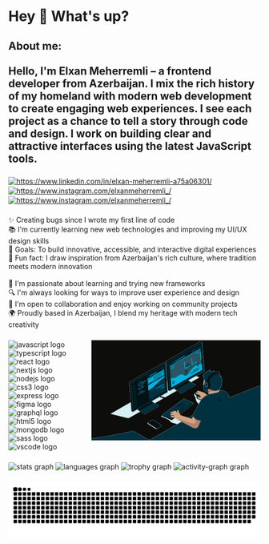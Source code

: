 <h1 align="left">Hey 👋 What's up?</h1>


###

<h2 align="left">About me:<br> <br>Hello, I'm Elxan Meherremli – a frontend developer from Azerbaijan. I mix the rich history of my homeland with modern web development to create engaging web experiences. I see each project as a chance to tell a story through code and design. I work on building clear and attractive interfaces using the latest JavaScript tools.</h2>

###

<div align="left">
  <a href="https://linkedin.com/in/https://www.linkedin.com/in/elxan-meherremli-a75a06301/" target="blank"><img align="center" src="https://raw.githubusercontent.com/maurodesouza/profile-readme-generator/master/src/assets/icons/social/linkedin/default.svg" alt="https://www.linkedin.com/in/elxan-meherremli-a75a06301/" height="30" width="40" /></a>
  <a href="https://instagram.com/https://www.instagram.com/elxanmeherremli_/" target="blank"><img align="center" src="https://raw.githubusercontent.com/maurodesouza/profile-readme-generator/master/src/assets/icons/social/instagram/default.svg" alt="https://www.instagram.com/elxanmeherremli_/" height="30" width="40" /></a>
 <a href="https://instagram.com/https://www.instagram.com/elxanmeherremli_/" target="blank"><img align="center" src="https://cdn-icons-png.flaticon.com/128/5968/5968534.png" alt="https://www.instagram.com/elxanmeherremli_/" height="30" width="40" /></a></div>

###

<p align="left">✨ Creating bugs since I wrote my first line of code  <br>📚 I'm currently learning new web technologies and improving my UI/UX design skills  <br>🎯 Goals: To build innovative, accessible, and interactive digital experiences  <br>🎲 Fun fact: I draw inspiration from Azerbaijan's rich culture, where tradition meets modern innovation  <br><br>🚀 I'm passionate about learning and trying new frameworks  <br>🔍 I'm always looking for ways to improve user experience and design  <br>🤝 I'm open to collaboration and enjoy working on community projects  <br>🌍 Proudly based in Azerbaijan, I blend my heritage with modern tech creativity</p>

###

<img align="right" height="200" src="https://raw.githubusercontent.com/Potential17/Potential17/master/user%20(2).gif"  />

###

<div align="left">
  <img src="https://cdn.jsdelivr.net/gh/devicons/devicon/icons/javascript/javascript-original.svg" height="35" alt="javascript logo"  />
  <img width="27" />
  <img src="https://cdn.jsdelivr.net/gh/devicons/devicon/icons/typescript/typescript-original.svg" height="35" alt="typescript logo"  />
  <img width="27" />
  <img src="https://cdn.jsdelivr.net/gh/devicons/devicon/icons/react/react-original.svg" height="35" alt="react logo"  />
  <img width="27" />
  <img src="https://cdn.jsdelivr.net/gh/devicons/devicon/icons/nextjs/nextjs-original.svg" height="35" alt="nextjs logo"  />
  <img width="27" />
  <img src="https://cdn.jsdelivr.net/gh/devicons/devicon/icons/nodejs/nodejs-original.svg" height="35" alt="nodejs logo"  />
  <img width="27" />
  <img src="https://cdn.jsdelivr.net/gh/devicons/devicon/icons/css3/css3-original.svg" height="35" alt="css3 logo"  />
  <img width="27" />
  <img src="https://cdn.jsdelivr.net/gh/devicons/devicon/icons/express/express-original.svg" height="35" alt="express logo"  />
  <img width="27" />
  <img src="https://cdn.jsdelivr.net/gh/devicons/devicon/icons/figma/figma-original.svg" height="35" alt="figma logo"  />
  <img width="27" />
  <img src="https://cdn.jsdelivr.net/gh/devicons/devicon/icons/graphql/graphql-plain.svg" height="35" alt="graphql logo"  />
  <img width="27" />
  <img src="https://cdn.jsdelivr.net/gh/devicons/devicon/icons/html5/html5-original.svg" height="35" alt="html5 logo"  />
  <img width="27" />
  <img src="https://cdn.jsdelivr.net/gh/devicons/devicon/icons/mongodb/mongodb-original.svg" height="35" alt="mongodb logo"  />
  <img width="27" />
  <img src="https://cdn.jsdelivr.net/gh/devicons/devicon/icons/sass/sass-original.svg" height="35" alt="sass logo"  />
  <img width="27" />
  <img src="https://cdn.jsdelivr.net/gh/devicons/devicon/icons/vscode/vscode-original.svg" height="35" alt="vscode logo"  />
</div>

###

<div align="left">
  <img src="https://github-readme-stats.vercel.app/api?username=elxanoffical&hide_title=false&hide_rank=false&show_icons=true&include_all_commits=false&count_private=false&disable_animations=false&theme=dracula&locale=en&hide_border=false&order=1" height="150" alt="stats graph"  />
  <img src="https://github-readme-stats.vercel.app/api/top-langs?username=elxanoffical&locale=en&hide_title=false&layout=compact&card_width=320&langs_count=5&theme=dracula&hide_border=false&order=2" height="150" alt="languages graph"  />
  <img src="https://github-profile-trophy.vercel.app?username=elxanoffical&theme=dracula&column=-1&row=1&margin-w=7&margin-h=8&no-bg=false&no-frame=true&order=4" height="150" alt="trophy graph"  />
  <img src="https://github-readme-activity-graph.vercel.app/graph?username=elxanoffical&radius=16&theme=react&area=true&order=5&hide_border=false&hide_title=true" height="300" alt="activity-graph graph"  />
</div>

###

<img src="https://raw.githubusercontent.com/platane/snk/output/github-contribution-grid-snake-dark.svg" alt="Snake animation" />

###


